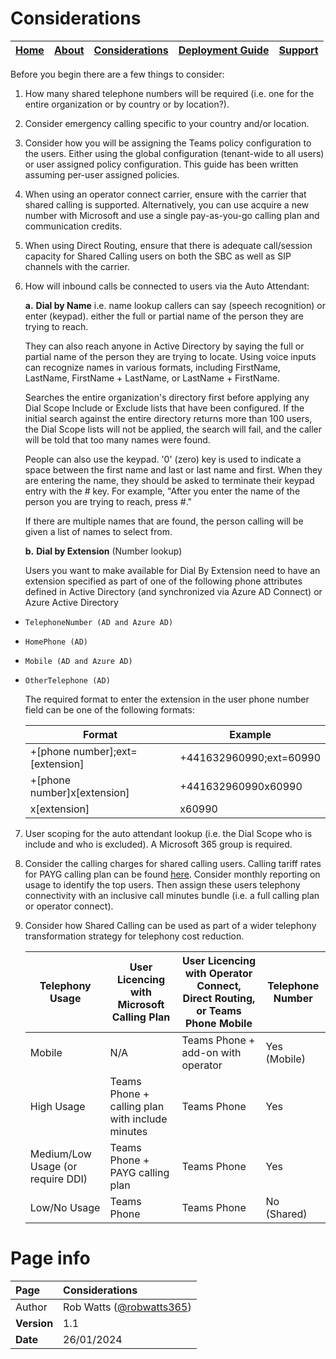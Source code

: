 # Considerations

| [Home](README.md) | [About](about.md) | [Considerations](considerations.md) | [Deployment Guide](deployment.md) | [Support](support.md) | 
| --- | --- | --- | --- | --- |

Before you begin there are a few things to consider:
1. How many shared telephone numbers will be required (i.e. one for the entire organization or by country or by location?).
2. Consider emergency calling specific to your country and/or location.
3. Consider how you will be assigning the Teams policy configuration to the users.  Either using the global configuration (tenant-wide to all users) or user assigned policy configuration.  This guide has been written assuming per-user assigned policies.
4. When using an operator connect carrier, ensure with the carrier that shared calling is supported. Alternatively, you can use acquire a new number with Microsoft and use a single pay-as-you-go calling plan and communication credits.
5. When using Direct Routing, ensure that there is adequate call/session capacity for Shared Calling users on both the SBC as well as SIP channels with the carrier.
6. How will inbound calls be connected to users via the Auto Attendant: 

    **a.** **Dial by Name** i.e. name lookup callers can say (speech recognition) or enter (keypad). either the full or partial name of the person they are trying to reach.

    They can also reach anyone in Active Directory by saying the full or partial name of the person they are trying to locate. Using voice inputs can recognize names in various formats, including FirstName, LastName, FirstName + LastName, or LastName + FirstName.

    Searches the entire organization's directory first before applying any Dial Scope Include or Exclude lists that have been configured.  If the initial search against the entire directory returns more than 100 users, the Dial Scope lists will not be applied, the search will fail, and the caller will be told that too many names were found.

    People can also use the keypad.  '0' (zero) key is used to indicate a space between the first name and last or last name and first. When they are entering the name, they should be asked to terminate their keypad entry with the # key. For example, "After you enter the name of the person you are trying to reach, press #."

    If there are multiple names that are found, the person calling will be given a list of names to select from.

    **b.** **Dial by Extension** (Number lookup)

    Users you want to make available for Dial By Extension need to have an extension specified as part of one of the following phone attributes defined in Active Directory (and synchronized via Azure AD Connect) or Azure Active Directory

-     TelephoneNumber (AD and Azure AD)
-     HomePhone (AD)
-     Mobile (AD and Azure AD)
-     OtherTelephone (AD)

    The required format to enter the extension in the user phone number field can be one of the following formats:

    | Format | Example |
    | --- | --- |
    | +[phone number];ext=[extension] | +441632960990;ext=60990 |
    | +[phone number]x[extension] | +441632960990x60990 |
    | x[extension] | x60990 |

7. User scoping for the auto attendant lookup (i.e. the Dial Scope who is include and who is excluded). A Microsoft 365 group is required.

8. Consider the calling charges for shared calling users. Calling tariff rates for PAYG calling plan can be found [here](https://www.microsoft.com/en-gb/microsoft-teams/microsoft-teams-phone).  Consider monthly reporting on usage to identify the top users. Then assign these users telephony connectivity with an inclusive call minutes bundle (i.e. a full calling plan or operator connect).

9. Consider how Shared Calling can be used as part of a wider telephony transformation strategy for telephony cost reduction.  

    | Telephony Usage | User Licencing with Microsoft Calling Plan | User Licencing with Operator Connect, Direct Routing, or Teams Phone Mobile | Telephone Number |
    | ------------- | ------------- | ------------- | ------------- |
    | Mobile | N/A | Teams Phone + add-on with operator | Yes (Mobile)
    | High Usage | Teams Phone + calling plan with include minutes | Teams Phone | Yes |
    | Medium/Low Usage (or require DDI) | Teams Phone + PAYG calling plan | Teams Phone | Yes |
    | Low/No Usage | Teams Phone | Teams Phone | No (Shared) 

# Page info

| Page | Considerations |
| :--- | :--- |
| Author | Rob Watts ([@robwatts365](https://github.com/robwatts365)) |
| **Version** | 1.1 |
| **Date** | 26/01/2024 |